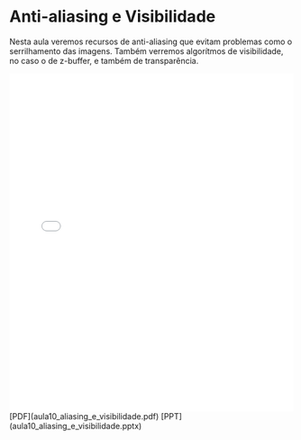 # Anti-aliasing e Visibilidade

Nesta aula veremos recursos de anti-aliasing que evitam problemas como o serrilhamento das imagens. Também verremos algorítmos de visibilidade, no caso o de z-buffer, e também de transparência.

<embed height="600" src="aula10_aliasing_e_visibilidade.pdf" type="application/pdf" width="100%">
[PDF](aula10_aliasing_e_visibilidade.pdf)
[PPT](aula10_aliasing_e_visibilidade.pptx)
